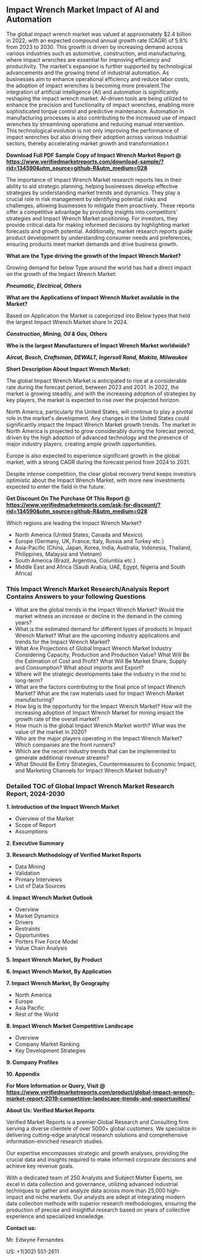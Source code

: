 <h2>Impact Wrench Market Impact of AI and Automation</h2>The global impact wrench market was valued at approximately $2.4 billion in 2022, with an expected compound annual growth rate (CAGR) of 5.8% from 2023 to 2030. This growth is driven by increasing demand across various industries such as automotive, construction, and manufacturing, where impact wrenches are essential for improving efficiency and productivity. The market's expansion is further supported by technological advancements and the growing trend of industrial automation. As businesses aim to enhance operational efficiency and reduce labor costs, the adoption of impact wrenches is becoming more prevalent.The integration of artificial intelligence (AI) and automation is significantly reshaping the impact wrench market. AI-driven tools are being utilized to enhance the precision and functionality of impact wrenches, enabling more sophisticated torque control and predictive maintenance. Automation in manufacturing processes is also contributing to the increased use of impact wrenches by streamlining operations and reducing manual intervention. This technological evolution is not only improving the performance of impact wrenches but also driving their adoption across various industrial sectors, thereby accelerating market growth and transformation.t</p><p id="" class=""><strong>Download Full PDF Sample Copy of Impact Wrench Market Report @ <a href="https://www.verifiedmarketreports.com/download-sample/?rid=134590&utm_source=github-R&utm_medium=028" target="_blank">https://www.verifiedmarketreports.com/download-sample/?rid=134590&utm_source=github-R&utm_medium=028</a></strong></p><p>The importance of&nbsp;Impact Wrench Market research reports lies in their ability to aid strategic planning, helping businesses develop effective strategies by understanding market trends and dynamics. They play a crucial role in risk management by identifying potential risks and challenges, allowing businesses to mitigate them proactively. These reports offer a competitive advantage by providing insights into competitors' strategies and Impact Wrench Market positioning. For investors, they provide critical data for making informed decisions by highlighting market forecasts and growth potential. Additionally, market research reports guide product development by understanding consumer needs and preferences, ensuring products meet market demands and drive business growth.</p><p><strong>What are the&nbsp;Type driving the growth of the Impact Wrench Market?</strong></p><p id="" class="">Growing demand for below Type around the world has had a direct impact on the growth of the Impact Wrench Market:</p><em><strong>Pneumatic, Electrical, Others</strong></em></p><strong>What are the&nbsp;Applications&nbsp;of Impact Wrench Market available in the Market?</strong></p><p id="" class="">Based on Application the Market is categorized into Below types that held the largest Impact Wrench Market share In 2024.</p><em><strong>Construction, Mining, Oil & Gas, Others</strong></em></p><strong>Who is the largest Manufacturers of Impact Wrench Market worldwide?</strong></p><p><em><strong>Aircat, Bosch, Craftsman, DEWALT, Ingersoll Rand, Makita, Milwaukee</strong></em></p><p id="" class=""><strong>Short Description About Impact Wrench Market:</strong></p><p>The global Impact Wrench Market is anticipated to rise at a considerable rate during the forecast period, between 2023 and 2031. In 2022, the market is growing steadily, and with the increasing adoption of strategies by key players, the market is expected to rise over the projected horizon.</p><p>North America, particularly the United States, will continue to play a pivotal role in the market's development. Any changes in the United States could significantly impact the Impact Wrench Market growth trends. The market in North America is projected to grow considerably during the forecast period, driven by the high adoption of advanced technology and the presence of major industry players, creating ample growth opportunities.</p><p>Europe is also expected to experience significant growth in the global market, with a strong CAGR during the forecast period from 2024 to 2031.</p><p>Despite intense competition, the clear global recovery trend keeps investors optimistic about the Impact Wrench Market, with more new investments expected to enter the field in the future.</p><p id="" class=""><strong>Get Discount On The Purchase Of This Report @ <a href="https://www.verifiedmarketreports.com/ask-for-discount/?rid=134590&utm_source=github-R&utm_medium=028" target="_blank">https://www.verifiedmarketreports.com/ask-for-discount/?rid=134590&utm_source=github-R&utm_medium=028</a></strong></p>Which regions are leading the Impact Wrench Market?</p><ul><li>North America (United States, Canada and Mexico)</li><li>Europe (Germany, UK, France, Italy, Russia and Turkey etc.)</li><li>Asia-Pacific (China, Japan, Korea, India, Australia, Indonesia, Thailand, Philippines, Malaysia and Vietnam)</li><li>South America (Brazil, Argentina, Columbia etc.)</li><li>Middle East and Africa (Saudi Arabia, UAE, Egypt, Nigeria and South Africa)</li></ul><h3 id="" class="">This Impact Wrench Market Research/Analysis Report Contains Answers to your following Questions</h3><ul><li>What are the global trends in the Impact Wrench Market? Would the market witness an increase or decline in the demand in the coming years?</li><li>What is the estimated demand for different types of products in Impact Wrench Market? What are the upcoming industry applications and trends for the Impact Wrench Market?</li><li>What Are Projections of Global Impact Wrench Market Industry Considering Capacity, Production and Production Value? What Will Be the Estimation of Cost and Profit? What Will Be Market Share, Supply and Consumption? What about imports and Export?</li><li>Where will the strategic developments take the industry in the mid to long-term?</li><li>What are the factors contributing to the final price of Impact Wrench Market? What are the raw materials used for Impact Wrench Market manufacturing?</li><li>How big is the opportunity for the Impact Wrench Market? How will the increasing adoption of Impact Wrench Market for mining impact the growth rate of the overall market?</li><li>How much is the global Impact Wrench Market worth? What was the value of the market In 2020?</li><li>Who are the major players operating in the Impact Wrench Market? Which companies are the front runners?</li><li>Which are the recent industry trends that can be implemented to generate additional revenue streams?</li><li>What Should Be Entry Strategies, Countermeasures to Economic Impact, and Marketing Channels for Impact Wrench Market Industry?</li></ul><h3 id="" class="">Detailed TOC of Global Impact Wrench Market Research Report, 2024-2030</h3><p id="" class=""><strong>1. Introduction of the Impact Wrench Market</strong></p><ul><li>Overview of the Market</li><li>Scope of Report</li><li>Assumptions</li></ul><p id="" class=""><strong>2. Executive Summary</strong></p><p id="" class=""><strong>3. Research Methodology of Verified Market Reports</strong></p><ul><li>Data Mining</li><li>Validation</li><li>Primary Interviews</li><li>List of Data Sources</li></ul><p id="" class=""><strong>4. Impact Wrench Market Outlook</strong></p><ul><li>Overview</li><li>Market Dynamics</li><li>Drivers</li><li>Restraints</li><li>Opportunities</li><li>Porters Five Force Model</li><li>Value Chain Analysis</li></ul><p id="" class=""><strong>5. Impact Wrench Market, By Product</strong></p><p id="" class=""><strong>6. Impact Wrench Market, By Application</strong></p><p id="" class=""><strong>7. Impact Wrench Market, By Geography</strong></p><ul><li>North America</li><li>Europe</li><li>Asia Pacific</li><li>Rest of the World</li></ul><p id="" class=""><strong>8. Impact Wrench Market Competitive Landscape</strong></p><ul><li>Overview</li><li>Company Market Ranking</li><li>Key Development Strategies</li></ul><p id="" class=""><strong>9. Company Profiles</strong></p><p id="" class=""><strong>10. Appendix</strong></p><p id="" class=""><strong>For More Information or Query, Visit @ <a href="https://www.verifiedmarketreports.com/product/global-impact-wrench-market-report-2019-competitive-landscape-trends-and-opportunities/" target="_blank">https://www.verifiedmarketreports.com/product/global-impact-wrench-market-report-2019-competitive-landscape-trends-and-opportunities/</a></strong></p><p id="" class=""><strong>About Us: Verified Market Reports</strong></p><p id="" class="">Verified Market Reports is a premier Global Research and Consulting firm serving a diverse clientele of over 5000+ global customers. We specialize in delivering cutting-edge analytical research solutions and comprehensive information-enriched research studies.</p><p id="" class="">Our expertise encompasses strategic and growth analyses, providing the crucial data and insights required to make informed corporate decisions and achieve key revenue goals.</p><p id="" class="">With a dedicated team of 250 Analysts and Subject Matter Experts, we excel in data collection and governance, utilizing advanced industrial techniques to gather and analyze data across more than 25,000 high-impact and niche markets. Our analysts are adept at integrating modern data collection methods with superior research methodologies, ensuring the production of precise and insightful research based on years of collective experience and specialized knowledge.</p><p id="" class=""><strong>Contact us:</strong></p><p id="" class="">Mr. Edwyne Fernandes</p><p id="" class="">US: +1(302) 551-2611</p>